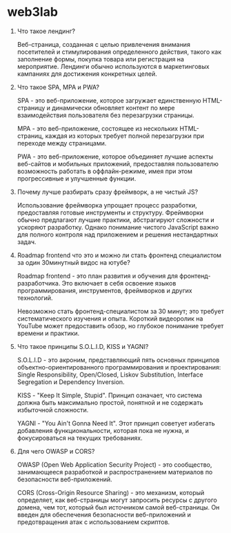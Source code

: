 # web3lab

1. Что такое лендинг?

    Веб-страница, созданная с целью привлечения внимания посетителей и стимулирования определенного действия, такого как заполнение формы, покупка товара или регистрация на мероприятие. Лендинги обычно используются в маркетинговых кампаниях для достижения конкретных целей.

2. Что такое SPA, MPA и PWA?

    SPA - это веб-приложение, которое загружает единственную HTML-страницу и динамически обновляет контент по мере взаимодействия пользователя без перезагрузки страницы.

    MPA - это веб-приложение, состоящее из нескольких HTML-страниц, каждая из которых требует полной перезагрузки при переходе между страницами.

    PWA - это веб-приложение, которое объединяет лучшие аспекты веб-сайтов и мобильных приложений, предоставляя пользователю возможность работать в оффлайн-режиме, имея при этом прогрессивные и улучшенные функции.

3. Почему лучше разбирать сразу фреймворк, а не чистый JS?

    Использование фреймворка упрощает процесс разработки, предоставляя готовые инструменты и структуру. Фреймворки обычно предлагают лучшие практики, абстрагируют сложности и ускоряют разработку. Однако понимание чистого JavaScript важно для полного контроля над приложением и решения нестандартных задач.

4. Roadmap frontend что это и можно ли стать фронтенд специалистом за один 30минутный видос на ютубе?

    Roadmap frontend - это план развития и обучения для фронтенд-разработчика. Это включает в себя освоение языков программирования, инструментов, фреймворков и других технологий. 

    Невозможно стать фронтенд-специалистом за 30 минут; это требует систематического изучения и опыта. Короткий видеоролик на YouTube может предоставить обзор, но глубокое понимание требует времени и практики.

5. Что такое принципы S.O.L.I.D, KISS и YAGNI?

    S.O.L.I.D - это акроним, представляющий пять основных принципов объектно-ориентированного программирования и проектирования: Single Responsibility, Open/Closed, Liskov Substitution, Interface Segregation и Dependency Inversion.

    KISS - "Keep It Simple, Stupid". Принцип означает, что система должна быть максимально простой, понятной и не содержать избыточной сложности.

    YAGNI - "You Ain't Gonna Need It". Этот принцип советует избегать добавления функциональности, которая пока не нужна, и фокусироваться на текущих требованиях.

6. Для чего OWASP и CORS?

    OWASP (Open Web Application Security Project) - это сообщество, занимающееся разработкой и распространением материалов по безопасности веб-приложений.

    CORS (Cross-Origin Resource Sharing) - это механизм, который определяет, как веб-страницы могут запросить ресурсы с другого домена, чем тот, который был источником самой веб-страницы. Он введен для обеспечения безопасности веб-приложений и предотвращения атак с использованием скриптов.